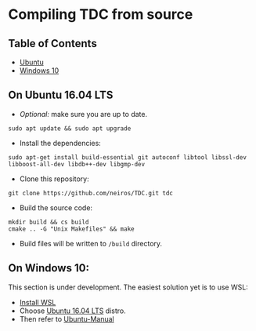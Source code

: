 # Compiling TDC from source

## Table of Contents
 - [Ubuntu](#on-ubuntu-16.04-lts)
 - [Windows 10](#on-windows-10)

## On Ubuntu 16.04 LTS

- *Optional:* make sure you are up to date.
```
sudo apt update && sudo apt upgrade
```

- Install the dependencies:
```
sudo apt-get install build-essential git autoconf libtool libssl-dev libboost-all-dev libdb++-dev libgmp-dev
```

- Clone this repository:
```
git clone https://github.com/neiros/TDC.git tdc
```

- Build the source code:
```
mkdir build && cs build
cmake .. -G "Unix Makefiles" && make
```

- Build files will be written to ```/build``` directory.

## On Windows 10:
This section is under development. The easiest solution yet is to use WSL:

- [Install WSL](https://docs.microsoft.com/en-us/windows/wsl/install-win10)
- Choose [Ubuntu 16.04 LTS](https://www.microsoft.com/store/apps/9pjn388hp8c9) distro.
- Then refer to [Ubuntu-Manual](#on-ubuntu-16.04-lts) 
